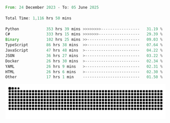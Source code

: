 <!--START_SECTION:waka-->

```rust
From: 24 December 2023 - To: 05 June 2025

Total Time: 1,116 hrs 50 mins

Python            353 hrs 39 mins >>>>>>>>-----------------   31.19 %
C#                333 hrs 15 mins >>>>>>>------------------   29.39 %
Binary            102 hrs 25 mins >>-----------------------   09.03 %
TypeScript        86 hrs 38 mins  >>-----------------------   07.64 %
JavaScript        47 hrs 48 mins  >------------------------   04.22 %
JSON              36 hrs 27 mins  >------------------------   03.22 %
Docker            26 hrs 30 mins  >------------------------   02.34 %
YAML              26 hrs 9 mins   >------------------------   02.31 %
HTML              26 hrs 6 mins   >------------------------   02.30 %
Other             17 hrs 1 min    -------------------------   01.50 %
```

<!--END_SECTION:waka-->


<picture>
  <source media="(prefers-color-scheme: dark)" srcset="https://raw.githubusercontent.com/jeerawut97/jeerawut97/output/github-contribution-grid-snake.svg">
  <img alt="github contribution grid snake animation" src="https://raw.githubusercontent.com/jeerawut97/jeerawut97/output/github-contribution-grid-snake.svg">
</picture>
